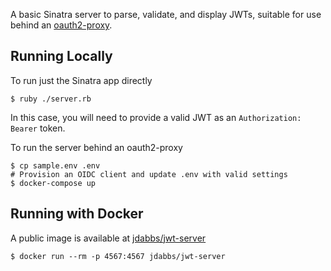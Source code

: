 A basic Sinatra server to parse, validate, and display JWTs, suitable for use behind an [oauth2-proxy](https://oauth2-proxy.github.io/oauth2-proxy/).

## Running Locally

To run just the Sinatra app directly

    $ ruby ./server.rb

In this case, you will need to provide a valid JWT as an `Authorization: Bearer` token.

To run the server behind an oauth2-proxy

    $ cp sample.env .env
    # Provision an OIDC client and update .env with valid settings
    $ docker-compose up

## Running with Docker

A public image is available at [jdabbs/jwt-server](https://hub.docker.com/repository/docker/jdabbs/jwt-server)

    $ docker run --rm -p 4567:4567 jdabbs/jwt-server
